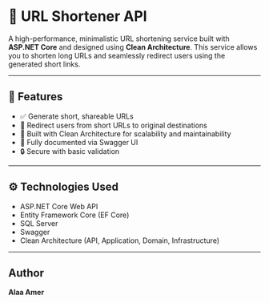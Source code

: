 # 🔗 URL Shortener API

A high-performance, minimalistic URL shortening service built with **ASP.NET Core** and designed using **Clean Architecture**. This service allows you to shorten long URLs and seamlessly redirect users using the generated short links.

---

## 📌 Features

- ✅ Generate short, shareable URLs
- 🔁 Redirect users from short URLs to original destinations
- 🧱 Built with Clean Architecture for scalability and maintainability
- 🧪 Fully documented via Swagger UI
- 🔒 Secure with basic validation

---

## ⚙️ Technologies Used

- ASP.NET Core Web API
- Entity Framework Core (EF Core)
- SQL Server
- Swagger
- Clean Architecture (API, Application, Domain, Infrastructure)
  
---

## Author

**Alaa Amer**  
